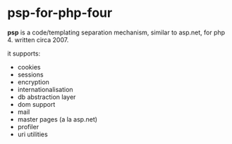 psp-for-php-four
================

__psp__ is a code/templating separation mechanism, similar to asp.net, for php 4. written circa 2007. 

it supports:

* cookies
* sessions
* encryption
* internationalisation
* db abstraction layer
* dom support
* mail
* master pages (a la asp.net)
* profiler
* uri utilities